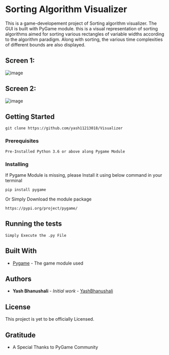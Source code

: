 # Sorting Algorithm Visualizer

This is a game-developement project of Sorting algorithm visualizer. The GUI is built with PyGame module.
this is a visual representation of sorting algorithms aimed for sorting various rectangles of variable widths
according to the algorithm paradigm.
Along with sorting, the various time complexities of different bounds are also displayed.

## Screen 1:
![image](https://github.com/yash11213018/Visualizer/blob/master/screens/sorting_screen1.JPG)
## Screen 2:
![image](https://github.com/yash11213018/Visualizer/blob/master/screens/sorting_screen2.JPG)


## Getting Started
```
git clone https://github.com/yash11213018/Visualizer
```

### Prerequisites
```
Pre-Installed Python 3.6 or above along Pygame Module
```

### Installing

If Pygame Module is missing, please Install it using below command in your terminal


```
pip install pygame
```

Or Simply Download the module package

```
https://pypi.org/project/pygame/
```


## Running the tests

```
Simply Execute the .py File
```

## Built With

* [Pygame](https://pypi.org/project/pygame/) - The game module used

## Authors

* **Yash Bhanushali** - *Initial work* - [YashBhanushali](https://github.com/yash11213018)


## License

This project is yet to be officially Licensed.


## Gratitude

* A Special Thanks to PyGame Community
